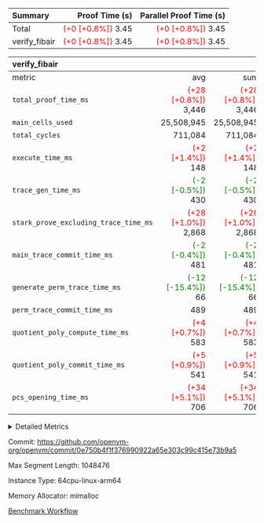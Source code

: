 | Summary | Proof Time (s) | Parallel Proof Time (s) |
|:---|---:|---:|
| Total | <span style='color: red'>(+0 [+0.8%])</span> 3.45 | <span style='color: red'>(+0 [+0.8%])</span> 3.45 |
| verify_fibair | <span style='color: red'>(+0 [+0.8%])</span> 3.45 | <span style='color: red'>(+0 [+0.8%])</span> 3.45 |


| verify_fibair |||||
|:---|---:|---:|---:|---:|
|metric|avg|sum|max|min|
| `total_proof_time_ms ` | <span style='color: red'>(+28 [+0.8%])</span> 3,446 | <span style='color: red'>(+28 [+0.8%])</span> 3,446 | <span style='color: red'>(+28 [+0.8%])</span> 3,446 | <span style='color: red'>(+28 [+0.8%])</span> 3,446 |
| `main_cells_used     ` |  25,508,945 |  25,508,945 |  25,508,945 |  25,508,945 |
| `total_cycles        ` |  711,084 |  711,084 |  711,084 |  711,084 |
| `execute_time_ms     ` | <span style='color: red'>(+2 [+1.4%])</span> 148 | <span style='color: red'>(+2 [+1.4%])</span> 148 | <span style='color: red'>(+2 [+1.4%])</span> 148 | <span style='color: red'>(+2 [+1.4%])</span> 148 |
| `trace_gen_time_ms   ` | <span style='color: green'>(-2 [-0.5%])</span> 430 | <span style='color: green'>(-2 [-0.5%])</span> 430 | <span style='color: green'>(-2 [-0.5%])</span> 430 | <span style='color: green'>(-2 [-0.5%])</span> 430 |
| `stark_prove_excluding_trace_time_ms` | <span style='color: red'>(+28 [+1.0%])</span> 2,868 | <span style='color: red'>(+28 [+1.0%])</span> 2,868 | <span style='color: red'>(+28 [+1.0%])</span> 2,868 | <span style='color: red'>(+28 [+1.0%])</span> 2,868 |
| `main_trace_commit_time_ms` | <span style='color: green'>(-2 [-0.4%])</span> 481 | <span style='color: green'>(-2 [-0.4%])</span> 481 | <span style='color: green'>(-2 [-0.4%])</span> 481 | <span style='color: green'>(-2 [-0.4%])</span> 481 |
| `generate_perm_trace_time_ms` | <span style='color: green'>(-12 [-15.4%])</span> 66 | <span style='color: green'>(-12 [-15.4%])</span> 66 | <span style='color: green'>(-12 [-15.4%])</span> 66 | <span style='color: green'>(-12 [-15.4%])</span> 66 |
| `perm_trace_commit_time_ms` |  489 |  489 |  489 |  489 |
| `quotient_poly_compute_time_ms` | <span style='color: red'>(+4 [+0.7%])</span> 583 | <span style='color: red'>(+4 [+0.7%])</span> 583 | <span style='color: red'>(+4 [+0.7%])</span> 583 | <span style='color: red'>(+4 [+0.7%])</span> 583 |
| `quotient_poly_commit_time_ms` | <span style='color: red'>(+5 [+0.9%])</span> 541 | <span style='color: red'>(+5 [+0.9%])</span> 541 | <span style='color: red'>(+5 [+0.9%])</span> 541 | <span style='color: red'>(+5 [+0.9%])</span> 541 |
| `pcs_opening_time_ms ` | <span style='color: red'>(+34 [+5.1%])</span> 706 | <span style='color: red'>(+34 [+5.1%])</span> 706 | <span style='color: red'>(+34 [+5.1%])</span> 706 | <span style='color: red'>(+34 [+5.1%])</span> 706 |



<details>
<summary>Detailed Metrics</summary>

|  | verify_program_compile_ms | total_cells | stark_prove_excluding_trace_time_ms | quotient_poly_compute_time_ms | quotient_poly_commit_time_ms | perm_trace_commit_time_ms | pcs_opening_time_ms | main_trace_commit_time_ms |
| --- | --- | --- | --- | --- | --- | --- | --- |
|  | 4 | 65,536 | 72 | 3 | 14 | 0 | 36 | 17 | 

| air_name | rows | quotient_deg | main_cols | interactions | constraints | cells |
| --- | --- | --- | --- | --- | --- | --- |
| AccessAdapterAir<2> |  | 4 |  | 5 | 12 |  | 
| AccessAdapterAir<4> |  | 4 |  | 5 | 12 |  | 
| AccessAdapterAir<8> |  | 4 |  | 5 | 12 |  | 
| FibonacciAir | 32,768 | 1 | 2 |  | 5 | 65,536 | 
| FriReducedOpeningAir |  | 4 |  | 35 | 59 |  | 
| NativePoseidon2Air<BabyBearParameters>, 1> |  | 4 |  | 31 | 302 |  | 
| PhantomAir |  | 4 |  | 3 | 4 |  | 
| ProgramAir |  | 1 |  | 1 | 4 |  | 
| VariableRangeCheckerAir |  | 1 |  | 1 | 4 |  | 
| VmAirWrapper<BranchNativeAdapterAir, BranchEqualCoreAir<1> |  | 2 |  | 11 | 23 |  | 
| VmAirWrapper<JalNativeAdapterAir, JalCoreAir> |  | 4 |  | 7 | 6 |  | 
| VmAirWrapper<NativeAdapterAir<2, 0>, PublicValuesCoreAir> |  | 4 |  | 11 | 22 |  | 
| VmAirWrapper<NativeAdapterAir<2, 1>, FieldArithmeticCoreAir> |  | 4 |  | 15 | 23 |  | 
| VmAirWrapper<NativeLoadStoreAdapterAir<1>, NativeLoadStoreCoreAir<1> |  | 4 |  | 15 | 20 |  | 
| VmAirWrapper<NativeLoadStoreAdapterAir<4>, NativeLoadStoreCoreAir<4> |  | 4 |  | 15 | 20 |  | 
| VmAirWrapper<NativeVectorizedAdapterAir<4>, FieldExtensionCoreAir> |  | 4 |  | 15 | 23 |  | 
| VmConnectorAir |  | 4 |  | 3 | 8 |  | 
| VolatileBoundaryAir |  | 4 |  | 4 | 16 |  | 

| group | trace_gen_time_ms | total_proof_time_ms | total_cycles | total_cells | stark_prove_excluding_trace_time_ms | quotient_poly_compute_time_ms | quotient_poly_commit_time_ms | perm_trace_commit_time_ms | pcs_opening_time_ms | main_trace_commit_time_ms | main_cells_used | generate_perm_trace_time_ms | execute_time_ms |
| --- | --- | --- | --- | --- | --- | --- | --- | --- | --- | --- | --- | --- | --- |
| verify_fibair | 430 | 3,446 | 711,084 | 72,898,584 | 2,868 | 583 | 541 | 489 | 706 | 481 | 25,508,945 | 66 | 148 | 

| group | air_name | rows | prep_cols | perm_cols | main_cols | cells |
| --- | --- | --- | --- | --- | --- | --- |
| verify_fibair | AccessAdapterAir<2> | 131,072 |  | 16 | 11 | 3,538,944 | 
| verify_fibair | AccessAdapterAir<4> | 65,536 |  | 16 | 13 | 1,900,544 | 
| verify_fibair | AccessAdapterAir<8> | 32,768 |  | 16 | 17 | 1,081,344 | 
| verify_fibair | FriReducedOpeningAir | 512 |  | 76 | 64 | 71,680 | 
| verify_fibair | NativePoseidon2Air<BabyBearParameters>, 1> | 8,192 |  | 36 | 348 | 3,145,728 | 
| verify_fibair | PhantomAir | 16,384 |  | 8 | 6 | 229,376 | 
| verify_fibair | ProgramAir | 8,192 |  | 8 | 10 | 147,456 | 
| verify_fibair | VariableRangeCheckerAir | 262,144 | 2 | 8 | 1 | 2,359,296 | 
| verify_fibair | VmAirWrapper<BranchNativeAdapterAir, BranchEqualCoreAir<1> | 262,144 |  | 28 | 23 | 13,369,344 | 
| verify_fibair | VmAirWrapper<JalNativeAdapterAir, JalCoreAir> | 32,768 |  | 12 | 10 | 720,896 | 
| verify_fibair | VmAirWrapper<NativeAdapterAir<2, 1>, FieldArithmeticCoreAir> | 524,288 |  | 20 | 30 | 26,214,400 | 
| verify_fibair | VmAirWrapper<NativeLoadStoreAdapterAir<1>, NativeLoadStoreCoreAir<1> | 262,144 |  | 36 | 25 | 15,990,784 | 
| verify_fibair | VmAirWrapper<NativeLoadStoreAdapterAir<4>, NativeLoadStoreCoreAir<4> | 16,384 |  | 36 | 34 | 1,146,880 | 
| verify_fibair | VmAirWrapper<NativeVectorizedAdapterAir<4>, FieldExtensionCoreAir> | 8,192 |  | 20 | 40 | 491,520 | 
| verify_fibair | VmConnectorAir | 2 | 1 | 8 | 4 | 24 | 
| verify_fibair | VolatileBoundaryAir | 131,072 |  | 8 | 11 | 2,490,368 | 

</details>


Commit: https://github.com/openvm-org/openvm/commit/0e750b4f1f376990922a65e303c99c415e73b9a5

Max Segment Length: 1048476

Instance Type: 64cpu-linux-arm64

Memory Allocator: mimalloc

[Benchmark Workflow](https://github.com/openvm-org/openvm/actions/runs/12824988538)
